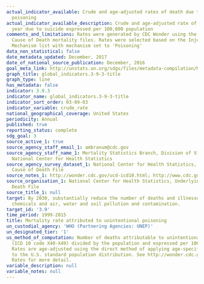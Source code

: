 ```yaml
---
actual_indicator_available: Crude and age-adjusted rates of death due to unintentional
  poisoning
actual_indicator_available_description: Crude and age-adjusted rate of deaths per
  year due to suicide expressed per 100,000 population
comments_and_limitations: Rates were generated by CDC Wonder using the Underlying
  Cause of Death mortality files. Rates were selected based on the Injury Intent and
  Mechanism list with mechanism set to 'Poisoning'
data_non_statistical: false
date_metadata_updated: December, 2017
date_of_national_source_publication: December, 2016
goal_meta_link: http://unstats.un.org/sdgs/files/metadata-compilation/Metadata-Goal-3.pdf
graph_title: global_indicators.3-9-3-title
graph_type: line
has_metadata: false
indicator: 3.9.3
indicator_name: global_indicators.3-9-3-title
indicator_sort_order: 03-09-03
indicator_variable: crude_rate
national_geographical_coverage: United States
periodicity: Annual
published: true
reporting_status: complete
sdg_goal: 3
source_active_1: true
source_agency_staff_email_1: ambranum@cdc.gov
source_agency_staff_name_1: Mortality Statistics Branch, Division of Vital Statistics,
  National Center for Health Statistics
source_agency_survey_dataset_1: National Center for Health Statistics, Underlying
  Cause of Death File
source_notes_1: http://wonder.cdc.gov/ucd-icd10.html; http://www.cdc.gov/nchs/data_access/vitalstatsonline.htm
source_organisation_1: National Center for Health Statistics, Underlying Cause of
  Death File
source_title_1: null
target: By 2030, substantially reduce the number of deaths and illnesses from hazardous
  chemicals and air, water and soil pollution and contamination.
target_id: '3.9'
time_period: 1999-2015
title: Mortality rate attributed to unintentional poisoning
un_custodial_agency: 'WHO (Partnering Agencies: UNEP)'
un_designated_tier: '1'
us_method_of_computation: Number of deaths attributable to unintentional poisoning
  (ICD 10 code X40-X49) divided by the population and expressed per 100,000 population.
  Rates are age-adjusted using the direct method of applying age-specific death rates
  to the U.S. standard population distribution. See http://wonder.cdc.gov/wonder/help/ucd.html#Age-Adjusted
  Rates for more detail.
variable_description: null
variable_notes: null
---
```

